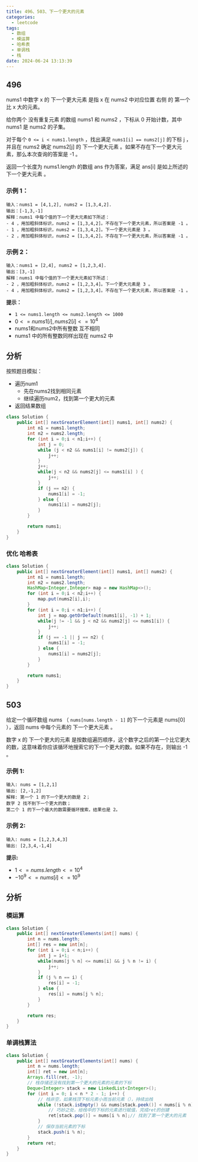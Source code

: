 ```yaml
---
title: 496、503、下一个更大的元素
categories:
  - leetcode
tags:
  - 数组
  - 模运算
  - 哈希表
  - 单调栈
  - 栈
date: 2024-06-24 13:13:39
---
```



## 496

nums1 中数字 x 的 下一个更大元素 是指 x 在 nums2 中对应位置 右侧 的 第一个 比 x 大的元素。

给你两个 没有重复元素 的数组 nums1 和 nums2 ，下标从 0 开始计数，其中nums1 是 nums2 的子集。

对于每个 `0 <= i < nums1.length` ，找出满足 `nums1[i] == nums2[j]` 的下标 j ，并且在 nums2 确定 nums2[j] 的 下一个更大元素 。如果不存在下一个更大元素，那么本次查询的答案是 -1 。

返回一个长度为 nums1.length 的数组 ans 作为答案，满足 ans[i] 是如上所述的 下一个更大元素 。

 

### 示例 1：
```
输入：nums1 = [4,1,2], nums2 = [1,3,4,2].
输出：[-1,3,-1]
解释：nums1 中每个值的下一个更大元素如下所述：
- 4 ，用加粗斜体标识，nums2 = [1,3,4,2]。不存在下一个更大元素，所以答案是 -1 。
- 1 ，用加粗斜体标识，nums2 = [1,3,4,2]。下一个更大元素是 3 。
- 2 ，用加粗斜体标识，nums2 = [1,3,4,2]。不存在下一个更大元素，所以答案是 -1 。
```
### 示例 2：
```
输入：nums1 = [2,4], nums2 = [1,2,3,4].
输出：[3,-1]
解释：nums1 中每个值的下一个更大元素如下所述：
- 2 ，用加粗斜体标识，nums2 = [1,2,3,4]。下一个更大元素是 3 。
- 4 ，用加粗斜体标识，nums2 = [1,2,3,4]。不存在下一个更大元素，所以答案是 -1 。
```

**提示：**

- `1 <= nums1.length <= nums2.length <= 1000`
- $0 <= nums1[i], nums2[i] <= 10^4$
- nums1和nums2中所有整数 互不相同
- nums1 中的所有整数同样出现在 nums2 中

## 分析

按照题目模拟：
- 遍历num1
  - 先在nums2找到相同元素
  - 继续遍历num2，找到第一个更大的元素
- 返回结果数组

```java
class Solution {
    public int[] nextGreaterElement(int[] nums1, int[] nums2) {
        int n1 = nums1.length;
        int n2 = nums2.length;
        for (int i = 0;i < n1;i++) {
            int j = 0;
            while (j < n2 && nums1[i] != nums2[j]) {
                j++;
            }
            j++;
            while(j < n2 && nums2[j] <= nums1[i] ) {
                j++;
            }
            if (j == n2) {
                nums1[i] = -1;
            } else {
                nums1[i] = nums2[j];
            }
        }

        return nums1;
    }
}
```

### 优化 哈希表

```java
class Solution {
    public int[] nextGreaterElement(int[] nums1, int[] nums2) {
        int n1 = nums1.length;
        int n2 = nums2.length;
        HashMap<Integer,Integer> map = new HashMap<>();
        for (int i = 0;i < n2;i++) {
            map.put(nums2[i],i);
        }
        for (int i = 0;i < n1;i++) {
            int j = map.getOrDefault(nums1[i], -1) + 1;
            while(j != -1 && j < n2 && nums2[j] <= nums1[i]) {
                j++;
            } 
            if (j == -1 || j == n2) {
                nums1[i] = -1;
            } else {
                nums1[i] = nums2[j];
            }
        }

        return nums1;
    }
}
```

## 503 
给定一个循环数组 nums （ `nums[nums.length - 1]` 的下一个元素是 nums[0] ），返回 nums 中每个元素的 下一个更大元素 。

数字 x 的 下一个更大的元素 是按数组遍历顺序，这个数字之后的第一个比它更大的数，这意味着你应该循环地搜索它的下一个更大的数。如果不存在，则输出 -1 。

 

### 示例 1:
```
输入: nums = [1,2,1]
输出: [2,-1,2]
解释: 第一个 1 的下一个更大的数是 2；
数字 2 找不到下一个更大的数； 
第二个 1 的下一个最大的数需要循环搜索，结果也是 2。
```
### 示例 2:

```
输入: nums = [1,2,3,4,3]
输出: [2,3,4,-1,4]
```

**提示:**

- $1 <= nums.length <= 10^4$
- $-10^9 <= nums[i] <= 10^9$


## 分析

### 模运算

```java
class Solution {
    public int[] nextGreaterElements(int[] nums) {
        int n = nums.length;
        int[] res = new int[n];
        for (int i = 0;i < n;i++) {
            int j = i+1;
            while(nums[j % n] <= nums[i] && j % n != i) {
                j++;
            }
            if (j % n == i) {
                res[i] = -1;
            } else {
                res[i] = nums[j % n];
            }
        }

        return res;
    }
}
```

### 单调栈算法

```java
class Solution {
    public int[] nextGreaterElements(int[] nums) {
        int n = nums.length;
        int[] ret = new int[n];
        Arrays.fill(ret, -1);
        // 栈存储还没有找到第一个更大的元素的元素的下标
        Deque<Integer> stack = new LinkedList<Integer>();
        for (int i = 0; i < n * 2 - 1; i++) {
            // 栈非空，如果栈顶下标元素小雨当前元素（），持续出栈
            while (!stack.isEmpty() && nums[stack.peek()] < nums[i % n]) {
                // 巧妙之处，给栈中的下标的元素进行赋值，完成ret的创建
                ret[stack.pop()] = nums[i % n];// 找到了第一个更大的元素
            }
            // 保存当前元素的下标
            stack.push(i % n);
        }
        return ret;
    }
}

```